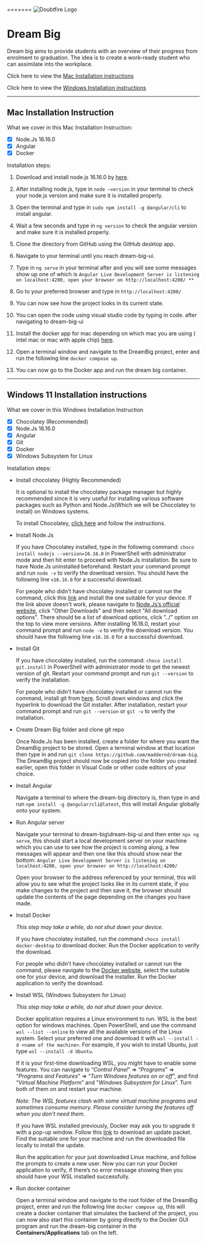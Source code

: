 =======
![Doubtfire Logo](http://puu.sh/lyClF/fde5bfbbe7.png)
# Dream Big

Dream big aims to provide students with an overview of their progress from enrolment to graduation. The idea is to create a work-ready student who can assimilate into the workplace.

Click here to view the [Mac Installation instructions](#mac-installation-instruction)

Click here to view the [Windows Installation instructions](#windows-11-installation-instructions)

***

## **Mac Installation Instruction**

What we cover in this Mac Installation Instruction:

- [x] Node.Js 16.16.0
- [x] Angular
- [x] Docker

Installation steps:

1. Download and install node.js 16.16.0 by [here][mac-1].

2. After installing node.js, type in `node –version` in your terminal to check your node.js version and make sure it is installed properly.

3. Open the terminal and type in `sudo npm install -g @angular/cli` to install angular.

4. Wait a few seconds and type in `ng version` to check the angular version and make sure it is installed properly.

5. Clone the directory from GitHub using the GitHub desktop app.

6. Navigate to your terminal until you reach dream-big-ui.

7. Type in `ng serve` in your terminal after and you will see some messages show up one of which is `Angular Live Development Server is listening on localhost:4200, open your browser on http://localhost:4200/ **`

8. Go to your preferred browser and type in `http://localhost:4200/`

9. You can now see how the project looks in its current state.

10. You can open the code using visual studio code by typing in code. after navigating to dream-big-ui

11. Install the docker app for mac depending on which mac you are using ( intel mac or mac with apple chip) [here][mac-2].

12. Open a terminal window and navigate to the DreamBig project, enter and run the following line `docker compose up`.

13. You can now go to the Docker app and run the dream big container.

***

## **Windows 11 Installation instructions**

What we cover in this Windows Installation Instruction

- [x] Chocolatey (Recommended)
- [x] Node.Js 16.16.0
- [x] Angular
- [x] Git
- [x] Docker
- [x] Windows Subsystem for Linux

Installation steps:

- Install chocolatey (Highly Recommended)
    
    It is optional to install the chocolatey package manager but highly recommended since it is very useful for installing various software packages such as Python and Node.Js(Which we will be Chocolatey to install) on Windows systems. 
    
    To install Chocolatey, [click here][win-1] and follow the instructions. 
    
- Install Node.Js

    If you have Chocolatey installed, type in the following command: `choco install nodejs --version=16.16.0` in PowerShell with administrator mode and then hit enter to proceed with Node.Js installation. Be sure to have Node.Js uninstalled beforehand. Restart your command prompt and run `node -v` to verify the download version. You should have the following line `v16.16.0` for a successful download.

    For people who didn't have chocolatey installed or cannot run the command, click this [link][win-2] and install the one suitable for your device. If the link above doesn't work, please navigate to [Node.Js’s official website][win-3], click "Other Downloads" and then select "All download options". There should be a list of download options, click “../” option on the top to view more versions. After installing 16.16.0, restart your command prompt and run `node -v` to verify the download version. You should have the following line `v16.16.0` for a successful download.

- Install Git

    If you have chocolatey installed, run the command: `choco install git.install` in PowerShell with administrator mode to get the newest version of git. Restart your command prompt and run `git --version` to verify the installation.

    For people who didn't have chocolatey installed or cannot run the command, install git from [here][win-4]. Scroll down windows and click the hyperlink to download the Git installer. After installation, restart your command prompt and run `git --version` or `git -v` to verify the installation.

- Create Dream Big folder and clone git repo

    Once Node.Js has been installed, create a folder for where you want the DreamBig project to be stored. Open a terminal window at that location then type in and run `git clone https://github.com/maddernd/dream-big`. The DreamBig project should now be copied into the folder you created earlier, open this folder in Visual Code or other code editors of your choice.

- Install Angular

    Navigate a terminal to where the dream-big directory is, then type in and run `npm install -g @angular/cli@latest`, this will install Angular globally onto your system.

- Run Angular server

    Navigate your terminal to dream-big\dream-big-ui and then enter `npx ng serve`, this should start a local development server on your machine which you can use to see how the project is coming along, a few messages will appear and then one like this should show near the bottom: `Angular Live Development Server is listening on localhost:4200, open your browser on http://localhost:4200/`
    
    Open your browser to the address referenced by your terminal, this will allow you to see what the project looks like in its current state, if you make changes to the project and then save it, the browser should update the contents of the page depending on the changes you have made.

- Install Docker

    *This step may take a while, do not shut down your device.*

    If you have chocolatey installed, run the command `choco install docker-desktop` to download docker. Run the Docker application to verify the download.

    For people who didn't have chocolatey installed or cannot run the command, please navigate to the [Docker website][win-5], select the suitable one for your device, and download the installer. Run the Docker application to verify the download.

- Install WSL (Windows Subsystem for Linux)

    *This step may take a while, do not shut down your device.*

    Docker application requires a Linux environment to run. WSL is the best option for windows machines. Open PowerShell, and use the command `wsl --list --online` to view all the available versions of the Linux system. Select your preferred one and download it with `wsl --install -d <name of the machine>`. For example, if you wish to install Ubuntu, just type `wsl --install -d Ubuntu`. 

    If it is your first-time downloading WSL, you might have to enable some features. You can navigate to  “*Control Panel*” => “*Programs*” => “*Programs and Features*” => “*Turn Windows features on or off*”, and find “*Virtual Machine Platform*” and "*Windows Subsystem for Linux*”. Turn both of them on and restart your machine.

    *Note: The WSL features clash with some virtual machine programs and sometimes consume memory. Please consider turning the features off when you don't need them.*

    If you have WSL installed previously, Docker may ask you to upgrade it with a pop-up window. Follow this [link][win-6] to download an update packet. Find the suitable one for your machine and run the downloaded file locally to install the update. 

    Run the application for your just downloaded Linux machine, and follow the prompts to create a new user. Now you can run your Docker application to verify, if there’s no error message showing then you should have your WSL installed successfully.

- Run docker container

    Open a terminal window and navigate to the root folder of the DreamBig project, enter and run the following line `docker compose up`, this will create a docker container that simulates the backend of the project, you can now also start this container by going directly to the Docker GUI program and run the dream-big container in the **Containers/Applications** tab on the left.


[comment]: # (--------------------The Links for MacOS--------------------)

[mac-1]: <https://nodejs.org/en/download/> "Node-js for mac"

[mac-2]: <https://docs.docker.com/desktop/install/mac-install/> "docker for mac"

[comment]: # (--------------------The Links for Windows--------------------)

[win-1]: <https://chocolatey.org/install> "Chocolatey for win"

[win-2]: <https://nodejs.org/dist/v16.16.0/> "Node.Js 16.16.0 for win"

[win-3]: <https://nodejs.org/en/> "Node.Js's offical website"

[win-4]: <https://git-scm.com/download/win> "Git install"

[win-5]: <https://www.docker.com/get-started/> "Docker"

[win-6]: <https://aka.ms/wsl2kernel> "WSL Update package"